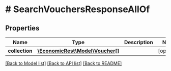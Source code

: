 # # SearchVouchersResponseAllOf

## Properties

Name | Type | Description | Notes
------------ | ------------- | ------------- | -------------
**collection** | [**\EconomicRest\Model\Voucher[]**](Voucher.md) |  | [optional]

[[Back to Model list]](../../README.md#models) [[Back to API list]](../../README.md#endpoints) [[Back to README]](../../README.md)
